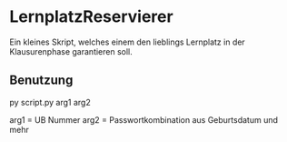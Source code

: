 # LernplatzReservierer

Ein kleines Skript, welches einem den lieblings Lernplatz in der Klausurenphase garantieren soll.

## Benutzung


py script.py arg1 arg2

arg1 = UB Nummer
arg2 = Passwortkombination aus Geburtsdatum und mehr
